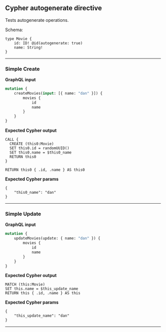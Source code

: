 ## Cypher autogenerate directive

Tests autogenerate operations.

Schema:

```schema
type Movie {
    id: ID! @id(autogenerate: true)
    name: String!
}
```

---

### Simple Create

**GraphQL input**

```graphql
mutation {
    createMovies(input: [{ name: "dan" }]) {
        movies {
            id
            name
        }
    }
}
```

**Expected Cypher output**

```cypher
CALL {
  CREATE (this0:Movie)
  SET this0.id = randomUUID()
  SET this0.name = $this0_name
  RETURN this0
}

RETURN this0 { .id, .name } AS this0
```

**Expected Cypher params**

```cypher-params
{
    "this0_name": "dan"
}
```

---

### Simple Update

**GraphQL input**

```graphql
mutation {
    updateMovies(update: { name: "dan" }) {
        movies {
            id
            name
        }
    }
}
```

**Expected Cypher output**

```cypher
MATCH (this:Movie)
SET this.name = $this_update_name
RETURN this { .id, .name } AS this
```

**Expected Cypher params**

```cypher-params
{
    "this_update_name": "dan"
}
```

---
